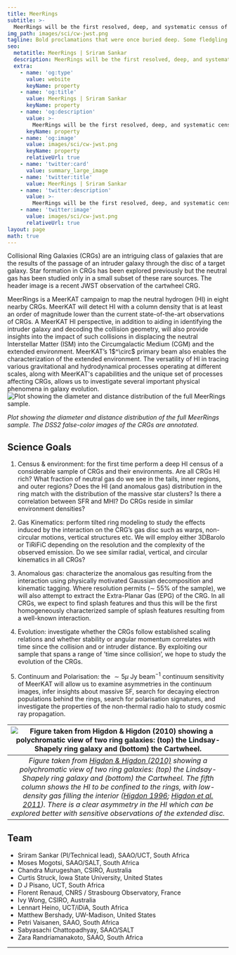 ```yaml
---
title: MeerRings
subtitle: >-
  MeerRings will be the first resolved, deep, and systematic census of the neutral gas in a considerable sample of CRGs. It will also be the first systematic investigation of anomalous gas resulting from a well-known class of interactions.
img_path: images/sci/cw-jwst.png
tagline: Bold proclamations that were once buried deep. Some fledgling saplings, others full-grown trees
seo:
  metatitle: MeerRings | Sriram Sankar
  description: MeerRings will be the first resolved, deep, and systematic census of the neutral gas in a considerable sample of CRGs. It will also be the first systematic investigation of anomalous gas resulting from a well-known class of interactions.
  extra:
    - name: 'og:type'
      value: website
      keyName: property
    - name: 'og:title'
      value: MeerRings | Sriram Sankar
      keyName: property
    - name: 'og:description'
      value: >-
        MeerRings will be the first resolved, deep, and systematic census of the neutral gas in a considerable sample of CRGs. It will also be the first systematic investigation of anomalous gas resulting from a well-known class of interactions.
      keyName: property
    - name: 'og:image'
      value: images/sci/cw-jwst.png
      keyName: property
      relativeUrl: true
    - name: 'twitter:card'
      value: summary_large_image
    - name: 'twitter:title'
      value: MeerRings | Sriram Sankar
    - name: 'twitter:description'
      value: >-
        MeerRings will be the first resolved, deep, and systematic census of the neutral gas in a considerable sample of CRGs. It will also be the first systematic investigation of anomalous gas resulting from a well-known class of interactions.
    - name: 'twitter:image'
      value: images/sci/cw-jwst.png
      relativeUrl: true
layout: page
math: true
---
```


Collisional Ring Galaxies (CRGs) are an intriguing class of galaxies that are the results of the passage of an intruder galaxy through the disc of a target galaxy. Star formation in CRGs has been explored previously but the neutral gas has been studied only in a small subset of these rare sources. The header image is a recent JWST observation of the cartwheel CRG. 

<div class="flex-container">
    <div class="text">
      MeerRings is a MeerKAT campaign to map the neutral hydrogen (HI) in eight nearby CRGs. MeerKAT will detect HI with a column density that is at least an order of magnitude lower than the current state-of-the-art observations of CRGs. A MeerKAT HI perspective, in addition to aiding in identifying the intruder galaxy and decoding the collision geometry, will also provide insights into the impact of such collisions in displacing the neutral Interstellar Matter (ISM) into the Circumgalactic Medium (CGM) and the extended environment. MeerKAT’s 1$^\circ$ primary beam also enables the characterization of the extended environment. The versatility of HI in tracing various gravitational and hydrodynamical processes operating at different scales, along with MeerKAT's capabilities and the unique set of processes affecting CRGs, allows us to investigate several important physical phenomena in galaxy evolution. 
    </div>
    <div class="image">
        <img src="/images/sci/meerrings-sample-blue.png" alt="Plot showing the diameter and distance distribution of the full MeerRings sample.">
        <p><em> Plot showing the diameter and distance distribution of the full MeerRings sample. The DSS2 false-color images of the CRGs are annotated.</em></p>
    </div>
</div>


## Science Goals

1. Census & environment: for the first time perform a deep HI census of a considerable sample of CRGs and their environments. Are all CRGs HI rich? What fraction of neutral gas do we see in the tails, inner regions, and outer regions? Does the HI (and anomalous gas) distribution in the ring match with the distribution of the massive star clusters? Is there a correlation between SFR and MHI? Do CRGs reside in similar environment densities?

2. Gas Kinematics: perform tilted ring modeling to study the effects induced by the interaction on the CRG’s gas disc such as warps, non-circular motions, vertical structures etc. We will employ either 3DBarolo or TiRiFiC depending on the resolution and the complexity of the observed emission. Do we see similar radial, vertical, and circular kinematics in all CRGs? 

3. Anomalous gas: characterize the anomalous gas resulting from the interaction using physically motivated Gaussian decomposition and kinematic tagging. Where resolution permits (∼ 55% of the sample), we will also attempt to extract the Extra-Planar Gas (EPG) of the CRG. In all CRGs, we expect to find splash features and thus this will be the first homogeneously characterized sample of splash features resulting from a well-known interaction.

4. Evolution: investigate whether the CRGs follow established scaling relations and whether stability or angular momentum correlates with time since the collision and or intruder distance. By exploiting our sample that spans a range of ’time since collision’, we hope to study the evolution of the CRGs.

5. Continuum and Polarisation: the $\sim 5 \mu$ Jy beam$^{-1}$ continuum sensitivity of MeerKAT will allow us to examine asymmetries in the continuum images, infer insights about massive SF, search for decaying electron populations behind the rings, search for polarisation signatures, and investigate the properties of the non-thermal radio halo to study cosmic ray propagation.

|![Figure taken from Higdon & Higdon (2010) showing a polychromatic view of two ring galaxies: (top) the Lindsay-Shapely ring galaxy and (bottom) the Cartwheel.](/images/sci/L-S+CW-Higdon2010.png)|
|:--:|
|*Figure taken from <a href="https://ui.adsabs.harvard.edu/abs/2010ASPC..423...12H/abstract">Higdon & Higdon (2010)</a> showing a polychromatic view of two ring galaxies: (top) the Lindsay-Shapely ring galaxy and (bottom) the Cartwheel. The fifth column shows the HI to be confined to the rings, with low-density gas filling the interior (<a href="https://ui.adsabs.harvard.edu/abs/1996ApJ...467..241H/abstract">Higdon 1996</a>; <a href="https://ui.adsabs.harvard.edu/abs/2011ApJ...739...97H/abstract">Higdon et al. 2011</a>). There is a clear asymmetry in the HI which can be explored better with sensitive observations of the extended disc.*|

## Team

+ Sriram Sankar (PI/Technical lead), SAAO/UCT, South Africa
+ Moses Mogotsi, SAAO/SALT, South Africa
+ Chandra Murugeshan, CSIRO, Australia
+ Curtis Struck, Iowa State University, United States
+ D J Pisano, UCT, South Africa
+ Florent Renaud, CNRS / Strasbourg Observatory, France
+ Ivy Wong, CSIRO, Australia
+ Lennart Heino, UCT/iDiA, South Africa
+ Matthew Bershady, UW-Madison, United States
+ Petri Vaisanen, SAAO, South Africa
+ Sabyasachi Chattopadhyay, SAAO/SALT
+ Zara Randriamanakoto, SAAO, South Africa

--- 

<!---
HI:
+ Sriram Sankar (PI/Technical lead), SAAO/UCT, South Africa
+ Moses Mogotsi, SAAO/SALT, South Africa
+ Chandra Murugeshan, CSIRO, Australia
+ D J Pisano, UCT, South Africa

Continuum:
+ Ivy Wong, CSIRO, Australia
+ Lennart Heino, UCT/iDiA, South Africa

Dynamical Modeling:
+ Curtis Struck, Iowa State University, United States
+ Florent Renaud, CNRS / Strasbourg Observatory, France

Multi-wavelength:
+ Matthew Bershady, UW-Madison, United States
+ Petri Vaisanen, SAAO, South Africa
+ Sabyasachi Chattopadhyay, SAAO/SALT
+ Zara Randriamanakoto, SAAO, South Africa
--->
